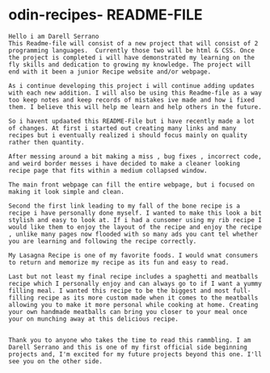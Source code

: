 # odin-recipes- README-FILE

    Hello i am Darell Serrano
    This Readme-file will consist of a new project that will consist of 2 programming languages.  Currently those two will be html & CSS. Once the project is completed i will have demonstrated my learning on the fly skills and dedication to growing my knowledge. The project will end with it been a junior Recipe website and/or webpage.

    As i continue developing this project i will continue adding updates with each new addition. I will also be using this Readme-file as a way too keep notes and keep records of mistakes ive made and how i fixed them. I believe this will help me learn and help others in the future.

    So i havent updaated this README-File but i have recently made a lot of changes. At first i started out creating many links and many recipes but i eventually realized i should focus mainly on quality rather then quantity. 

    After messing around a bit making a miss , bug fixes , incorrect code, and weird border messes i have decided to make a cleaner looking recipe page that fits within a medium collapsed window.

    The main front webpage can fill the entire webpage, but i focused on making it look simple and clean.

    Second the first link leading to my fall of the bone recipe is a recipe i have personally done myself. I wanted to make this look a bit stylish and easy to look at. If i had a cunsomer using my rib recipe I would like them to enjoy the layout of the recipe and enjoy the recipe , unlike many pages now flooded with so many ads you cant tel whether you are learning and following the recipe correctly.

    My Lasagna Recipe is one of my favorite foods. I would wnat consumers to return and memorize my recipe as its fun and easy to read.

    Last but not least my final recipe includes a spaghetti and meatballs recipe which I personally enjoy and can always go to if I want a yummy filling meal. I wanted this recipe to be the biggest and most full-filling recipe as its more custom made when it comes to the meatballs allowing you to make it more personal while cooking at home. Creating your own handmade meatballs can bring you closer to your meal once your on munching away at this delicious recipe.


    Thank you to anyone who takes the time to read this rammbling. I am Darell Serrano and this is one of my first official side beginning projects and, I'm excited for my future projects beyond this one. I'll see you on the other side.